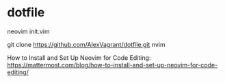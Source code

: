 # dotfile
neovim init.vim

git clone https://github.com/AlexVagrant/dotfile.git nvim


How to Install and Set Up Neovim for Code Editing: https://mattermost.com/blog/how-to-install-and-set-up-neovim-for-code-editing/
